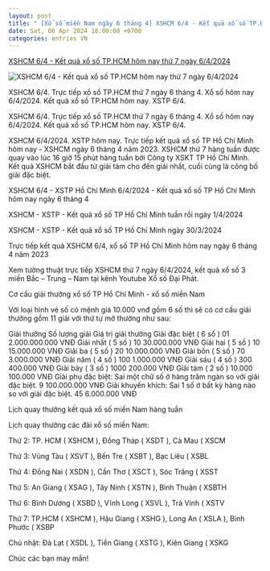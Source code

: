 ```yaml
---
layout: post
title: " [Xổ số miền Nam ngày 6 tháng 4] XSHCM 6/4 - Kết quả xổ số TP.HCM hôm nay thứ 7 ngày 6/4/2024"
date: Sat, 06 Apr 2024 18:00:00 +0700
categories: entries VN
---
```

[XSHCM 6/4 - Kết quả xổ số TP.HCM hôm nay thứ 7 ngày 6/4/2024](https://voh.com.vn/xshcm-xo-so-ho-chi-minh/xshcm-6-4-ket-qua-xo-so-tp-hcm-hom-nay-thu-7-ngay-6-4-2024-522223.html)

![XSHCM 6/4 - Kết quả xổ số TP.HCM hôm nay thứ 7 ngày 6/4/2024](https://image.voh.com.vn/voh/thumbnail/2024/04/06/Xa-sa-TPHa-ChA-Minh.png)

XSHCM 6/4. Trực tiếp xổ số TP.HCM thứ 7 ngày 6 tháng 4. Xổ số hôm nay 6/4/2024. Kết quả xổ số TP.HCM hôm nay. XSTP 6/4.

XSHCM 6/4. Trực tiếp xổ số TP.HCM thứ 7 ngày 6 tháng 4. Xổ số hôm nay 6/4/2024. Kết quả xổ số TP.HCM hôm nay. XSTP 6/4.

XSHCM 6/4/2024. XSTP hôm nay. Trực tiếp kết quả xổ số TP Hồ Chí Minh hôm nay - XSHCM ngày 6 tháng 4 năm 2023. XSHCM thứ 7 hàng tuần được quay vào lúc 16 giờ 15 phút hàng tuần bởi Công ty XSKT TP Hồ Chí Minh. Kết quả XSHCM bắt đầu từ giải tám cho đến giải nhất, cuối cùng là công bố giải đặc biệt.

XSHCM 6/4 - XSTP Hồ Chí Minh 6/4/2024 - Kết quả xổ số TP Hồ Chí Minh hôm nay ngày 6 tháng 4

XSHCM - XSTP - Kết quả xổ số TP Hồ Chí Minh tuần rồi ngày 1/4/2024

XSHCM - XSTP - Kết quả xổ số TP Hồ Chí Minh ngày 30/3/2024

Trực tiếp kết quả XSHCM 6/4, xổ số TP Hồ Chí Minh hôm nay ngày 6 tháng 4 năm 2023

Xem tường thuật trực tiếp XSHCM thứ 7 ngày 6/4/2024, kết quả xổ số 3 miền Bắc – Trung – Nam tại kênh Youtube Xổ số Đại Phát.

Cơ cấu giải thưởng xổ số TP Hồ Chí Minh - xổ số miền Nam

Với loại hình vé số có mệnh giá 10.000 vnđ gồm 6 số thì sẽ có cơ cấu giải thưởng gồm 11 giải với thứ tự mở thưởng như sau:

Giải thưởng Số lượng giải Giá trị giải thưởng Giải đặc biệt ( 6 số ) 01 2.000.000.000 VNĐ Giải nhất ( 5 số ) 10 30.000.000 VNĐ Giải hai ( 5 số ) 10 15.000.000 VNĐ Giải ba ( 5 số ) 20 10.000.000 VNĐ Giải bốn ( 5 số ) 70 3.000.000 VNĐ Giải năm ( 4 số ) 100 1.000.000 VNĐ Giải sáu ( 4 số ) 300 400.000 VNĐ Giải bảy ( 3 số ) 1000 200.000 VNĐ Giải tám ( 2 số ) 10.000 100.000 VNĐ Giải phụ đặc biệt: Sai một chữ số ở hàng trăm ngàn so với giải đặc biệt. 9 100.000.000 VNĐ Giải khuyến khích: Sai 1 số ở bất kỳ hàng nào so với giải đặc biệt. 45 6.000.000 VNĐ

Lịch quay thưởng kết quả xổ số miền Nam hàng tuần

Lịch quay thưởng các đài xổ số miền Nam:

Thứ 2: TP. HCM ( XSHCM ), Đồng Tháp ( XSDT ), Cà Mau ( XSCM

Thứ 3: Vũng Tàu ( XSVT ), Bến Tre ( XSBT ), Bạc Liêu ( XSBL

Thứ 4: Đồng Nai ( XSDN ), Cần Thơ ( XSCT ), Sóc Trăng ( XSST

Thứ 5: An Giang ( XSAG ), Tây Ninh ( XSTN ), Bình Thuận ( XSBTH

Thứ 6: Bình Dương ( XSBD ), Vĩnh Long ( XSVL ), Trà Vinh ( XSTV

Thứ 7: TP.HCM ( XSHCM ), Hậu Giang ( XSHG ), Long An ( XSLA ), Bình Phước ( XSBP

Chủ nhật: Đà Lạt ( XSDL ), Tiền Giang ( XSTG ), Kiên Giang ( XSKG

Chúc các bạn may mắn!

